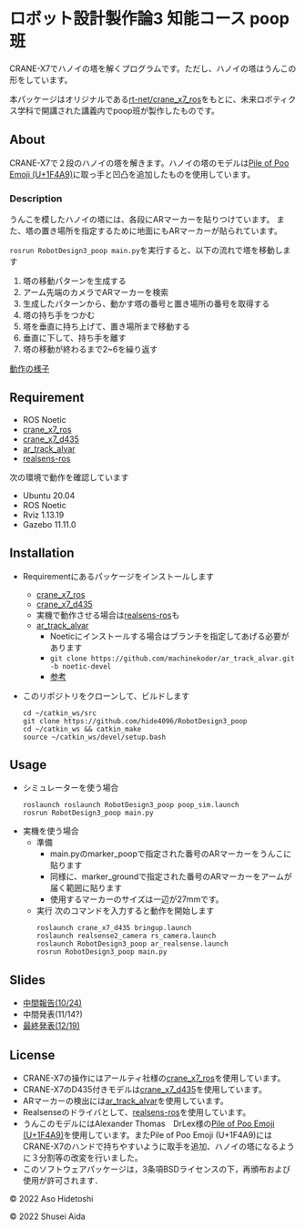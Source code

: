 # ロボット設計製作論3 知能コース poop班

CRANE-X7でハノイの塔を解くプログラムです。ただし、ハノイの塔はうんこの形をしています。

本パッケージはオリジナルである[rt-net/crane_x7_ros](https://github.com/rt-net/crane_x7_ros)をもとに、未来ロボティクス学科で開講された講義内でpoop班が製作したものです。

## About

CRANE-X7で２段のハノイの塔を解きます。ハノイの塔のモデルは[Pile of Poo Emoji (U+1F4A9)](https://www.thingiverse.com/thing:1682665)に取っ手と凹凸を追加したものを使用しています。

### Description
うんこを模したハノイの塔には、各段にARマーカーを貼りつけています。
また、塔の置き場所を指定するために地面にもARマーカーが貼られています。

`rosrun RobotDesign3_poop main.py`を実行すると、以下の流れで塔を移動します
1. 塔の移動パターンを生成する
1. アーム先端のカメラでARマーカーを検索
1. 生成したパターンから、動かす塔の番号と置き場所の番号を取得する
1. 塔の持ち手をつかむ
1. 塔を垂直に持ち上げて、置き場所まで移動する
1. 垂直に下して、持ち手を離す
1. 塔の移動が終わるまで2~6を繰り返す

[動作の様子](https://twitter.com/tukugami_cola/status/1603314567282454528)

## Requirement
- ROS Noetic
- [crane_x7_ros](https://github.com/rt-net/crane_x7_ros)
- [crane_x7_d435](https://github.com/Kuwamai/crane_x7_d435)
- [ar_track_alvar](https://github.com/ros-perception/ar_track_alvar)
- [realsens-ros](https://github.com/IntelRealSense/realsense-ros)

次の環境で動作を確認しています
- Ubuntu 20.04
- ROS Noetic
- Rviz 1.13.19
- Gazebo 11.11.0

## Installation

- Requirementにあるパッケージをインストールします
    - [crane_x7_ros](https://github.com/rt-net/crane_x7_ros)
    - [crane_x7_d435](https://github.com/Kuwamai/crane_x7_d435)
    - 実機で動作させる場合は[realsens-ros](https://github.com/IntelRealSense/realsense-ros)も
    - [ar_track_alvar](https://github.com/ros-perception/ar_track_alvar)
        - Noeticにインストールする場合はブランチを指定してあげる必要があります
        - `git clone https://github.com/machinekoder/ar_track_alvar.git -b noetic-devel`
        - [参考](https://github.com/ros-perception/ar_track_alvar/issues/82)

- このリポジトリをクローンして、ビルドします
    ```
    cd ~/catkin_ws/src
    git clone https://github.com/hide4096/RobotDesign3_poop
    cd ~/catkin_ws && catkin_make
    source ~/catkin_ws/devel/setup.bash
    ```

## Usage

- シミュレーターを使う場合
    ```
    roslaunch roslaunch RobotDesign3_poop poop_sim.launch
    rosrun RobotDesign3_poop main.py
    ```
- 実機を使う場合
    - 準備
        - main.pyのmarker_poopで指定された番号のARマーカーをうんこに貼ります
        - 同様に、marker_groundで指定された番号のARマーカーをアームが届く範囲に貼ります
        - 使用するマーカーのサイズは一辺が27mmです。
    - 実行
        次のコマンドを入力すると動作を開始します
        ```
        roslaunch crane_x7_d435 bringup.launch
        roslaunch realsense2_camera rs_camera.launch
        roslaunch RobotDesign3_poop ar_realsense.launch
        rosrun RobotDesign3_poop main.py
        ```

## Slides

- [中間報告(10/24)](https://hide4096.github.io/RobotDesign3_poop/slides/1024/#/)
- 中間発表(11/14?)
- [最終発表(12/19)](https://hide4096.github.io/RobotDesign3_poop/slides/1219/#/)

## License

- CRANE-X7の操作にはアールティ社様の[crane_x7_ros](https://github.com/rt-net/crane_x7_ros)を使用しています。
- CRANE-X7のD435付きモデルは[crane_x7_d435](https://github.com/Kuwamai/crane_x7_d435)を使用しています。
- ARマーカーの検出には[ar_track_alvar](https://github.com/ros-perception/ar_track_alvar)を使用しています。
- Realsenseのドライバとして、[realsens-ros](https://github.com/IntelRealSense/realsense-ros)を使用しています。
- うんこのモデルにはAlexander Thomas　DrLex様の[Pile of Poo Emoji (U+1F4A9)](https://www.thingiverse.com/thing:1682665)を使用しています。またPile of Poo Emoji (U+1F4A9)にはCRANE-X7のハンドで持ちやすいように取手を追加、ハノイの塔になるように３分割等の改変を行いました。
- このソフトウェアパッケージは，3条項BSDライセンスの下，再頒布および使用が許可されます．

© 2022 Aso Hidetoshi

© 2022 Shusei Aida

